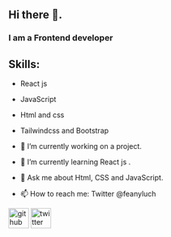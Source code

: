 ## Hi there 👋.
### I am a Frontend developer
## Skills:
- React js
- JavaScript
- Html and css
- Tailwindcss and Bootstrap

- 🔭 I’m currently working on a project. 
- 🌱 I’m currently learning React js .
- 💬 Ask me about Html, CSS and JavaScript.
- 📫 How to reach me: Twitter @feanyluch 


[<img src='https://cdn.jsdelivr.net/npm/simple-icons@3.0.1/icons/github.svg' alt='github' height='40'>](https://github.com/Feanyluch)  [<img src='https://cdn.jsdelivr.net/npm/simple-icons@3.0.1/icons/twitter.svg' alt='twitter' height='40'>](https://twitter.com/feanyluch)  
